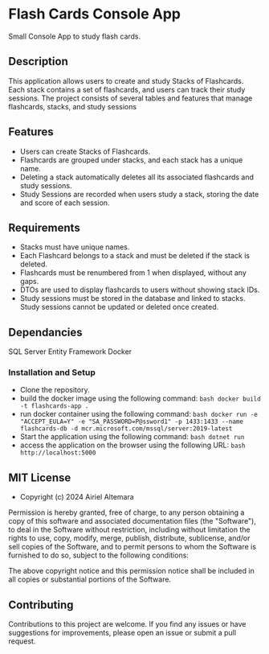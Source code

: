 # Flash Cards Console App
Small Console App to study flash cards.

## Description
This application allows users to create and study Stacks of Flashcards. Each stack contains a set of flashcards, and users can track their study sessions. The project consists of several tables and features that manage flashcards, stacks, and study sessions

## Features
- Users can create Stacks of Flashcards.
- Flashcards are grouped under stacks, and each stack has a unique name.
- Deleting a stack automatically deletes all its associated flashcards and study sessions.
- Study Sessions are recorded when users study a stack, storing the date and score of each session.

## Requirements
- Stacks must have unique names.
- Each Flashcard belongs to a stack and must be deleted if the stack is deleted.
- Flashcards must be renumbered from 1 when displayed, without any gaps.
- DTOs are used to display flashcards to users without showing stack IDs.
- Study sessions must be stored in the database and linked to stacks. Study sessions cannot be updated or deleted once created.

## Dependancies
SQL Server
Entity Framework
Docker

### Installation and Setup
- Clone the repository.
- build the docker image using the following command:
```bash docker build -t flashcards-app . ```
- run docker container using the following command:
```bash docker run -e "ACCEPT_EULA=Y" -e "SA_PASSWORD=P@ssword1" -p 1433:1433 --name flashcards-db -d mcr.microsoft.com/mssql/server:2019-latest ```
- Start the application using the following command:
```bash dotnet run ```
- access the application on the browser using the following URL:
```bash http://localhost:5000 ```

## MIT License
- Copyright (c) 2024 Airiel Altemara

Permission is hereby granted, free of charge, to any person obtaining a copy of this software and associated documentation files (the "Software"), to deal in the Software without restriction, including without limitation the rights to use, copy, modify, merge, publish, distribute, sublicense, and/or sell copies of the Software, and to permit persons to whom the Software is furnished to do so, subject to the following conditions:

The above copyright notice and this permission notice shall be included in all copies or substantial portions of the Software.

## Contributing
Contributions to this project are welcome. If you find any issues or have suggestions for improvements, please open an issue or submit a pull request.